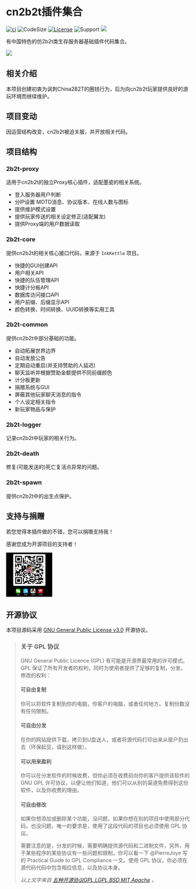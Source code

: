 # cn2b2t插件集合

[![ci](https://github.com/CarmJos/cn2b2t-parent/actions/workflows/maven.yml/badge.svg?branch=master)](https://github.com/CarmJos/cn2b2t-parent/actions/workflows/maven.yml)
![CodeSize](https://img.shields.io/github/languages/code-size/CarmJos/cn2b2t-parent)
[![License](https://img.shields.io/github/license/CarmJos/cn2b2t-parent)](https://opensource.org/licenses/GPL-3.0)
![Support](https://img.shields.io/badge/Minecraft-Java%201.12)
![](https://visitor-badge.glitch.me/badge?page_id=cn2b2t-parent.readme)

有中国特色的仿2b2t类生存服务器基础插件代码集合。

<img src="https://github.com/CarmJos/cn2b2t-parent/blob/master/_img/2b2t.png" />

## 相关介绍

本项目创建初衷为讽刺China2B2T的圈钱行为，后为向cn2b2t玩家提供良好的游玩环境而继续维护。

## 项目变动

因运营结构改变，cn2b2t被迫关服，并开放相关代码。

## 项目结构

### 2b2t-proxy

适用于cn2b2t的独立Proxy核心插件，适配墨瓷的相关系统。

- 登入服务器用户判断
- 分IP设置 MOTD消息、协议版本、在线人数与图标
- 提供维护模式设置
- 提供玩家传送的相关设定修正(适配翼龙)
- 提供Proxy端的用户数据读取

### 2b2t-core

提供cn2b2t的相关核心接口代码，来源于 `InkKettle` 项目。

- 快捷的GUI创建API
- 用户相关API
- 快捷的队伍管理API
- 快捷计分板API
- 数据库访问接口API
- 用户前缀、后缀显示API
- 颜色转换、时间转换、UUID转换等实用工具

### 2b2t-common

提供cn2b2t中部分基础的功能。

- 自动拓展世界边界
- 自动发放公告
- 定期自动重启(并支持赞助的人延迟)
- 聊天监听并根据赞助金额提供不同前缀颜色
- 计分板更新
- 捐赠系统与GUI
- 屏蔽其他玩家聊天消息的指令
- 个人设定相关指令
- 新玩家物品与保护

### 2b2t-logger

记录cn2b2t中玩家的相关行为。

### 2b2t-death

修复(可能发送的)死亡复活点异常的问题。

### 2b2t-spawn

提供cn2b2t中的出生点保护。

## 支持与捐赠

若您觉得本插件做的不错，您可以捐赠支持我！

感谢您成为开源项目的支持者！

<img height=25% width=25% src="https://raw.githubusercontent.com/CarmJos/CarmJos/main/img/donate-code.jpg" />

## 开源协议

本项目源码采用 [GNU General Public License v3.0](https://opensource.org/licenses/GPL-3.0) 开源协议。
> ### 关于 GPL 协议
> GNU General Public Licence (GPL) 有可能是开源界最常用的许可模式。GPL 保证了所有开发者的权利，同时为使用者提供了足够的复制，分发，修改的权利：
>
> #### 可自由复制
> 你可以将软件复制到你的电脑，你客户的电脑，或者任何地方。复制份数没有任何限制。
> #### 可自由分发
> 在你的网站提供下载，拷贝到U盘送人，或者将源代码打印出来从窗户扔出去（环保起见，请别这样做）。
> #### 可以用来盈利
> 你可以在分发软件的时候收费，但你必须在收费前向你的客户提供该软件的 GNU GPL 许可协议，以便让他们知道，他们可以从别的渠道免费得到这份软件，以及你收费的理由。
> #### 可自由修改
> 如果你想添加或删除某个功能，没问题，如果你想在别的项目中使用部分代码，也没问题，唯一的要求是，使用了这段代码的项目也必须使用 GPL 协议。
>
> 需要注意的是，分发的时候，需要明确提供源代码和二进制文件，另外，用于某些程序的某些协议有一些问题和限制，你可以看一下 @PierreJoye 写的 Practical Guide to GPL Compliance 一文。使用 GPL 协议，你必须在源代码代码中包含相应信息，以及协议本身。
>
> *以上文字来自 [五种开源协议GPL,LGPL,BSD,MIT,Apache](https://www.oschina.net/question/54100_9455) 。*
